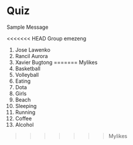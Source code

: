 # Quiz

Sample Message

<<<<<<< HEAD
Group emezeng
1. Jose Lawenko
2. Rancil Aurora
3. Xavier Bugtong
=======
Mylikes
1. Basketball
2. Volleyball
3. Eating
4. Dota
5. Girls
6. Beach
7. Sleeping
8. Running
9. Coffee
10. Alcohol
>>>>>>> Mylikes
